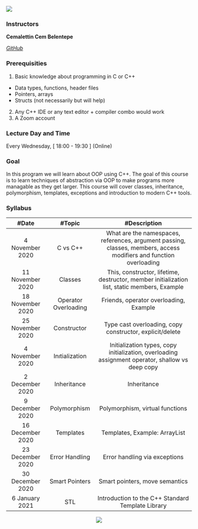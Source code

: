 [![](https://ituacm.com/wp-content/uploads/2017/12/fb-tes-720p-1024x576.png)](https://ituacm.com/wp-content/uploads/2017/12/fb-tes-720p-1024x576.png)

### Instructors

**Cemalettin Cem Belentepe**

[*GitHub*](https://github.com/theCCB)

### Prerequisities
1. Basic knowledge about programming in C or C++
  * Data types, functions, header files
  * Pointers, arrays
  * Structs (not necessarily but will help)
2. Any C++ IDE or any text editor + compiler combo would work
3. A Zoom account

### Lecture Day and Time
Every Wednesday, [ 18:00 - 19:30 ] (Online)

### Goal

In this program we will learn about OOP using C++. The goal of this course is to learn techniques of abstraction via OOP to make programs more managable as they get larger. This course will cover classes, inheritance, polymorphism, templates, exceptions and introduction to modern C++ tools.

### Syllabus

|  #Date |  #Topic  | #Description  |
| :------------: | :------------: | :------------: |
| 4 November 2020 | C vs C++ | What are the namespaces, references, argument passing, classes, members, access modifiers and function overloading |
| 11 November 2020 | Classes | This, constructor, lifetime, destructor, member initialization list, static members, Example |
| 18 November 2020 | Operator Overloading | Friends, operator overloading, Example |
| 25 November 2020 | Constructor | Type cast overloading, copy constructor, explicit/delete |
| 4 November 2020 | Inıtialization |  Initialization types, copy initialization, overloading assignment operator, shallow vs deep copy |
| 2 December 2020 | Inheritance | Inheritance |
| 9 December 2020 | Polymorphism | Polymorphism, virtual functions |
| 16 December 2020 | Templates | Templates, Example: ArrayList |
| 23 December 2020 | Error Handling | Error handling via exceptions |
| 30 December 2020 | Smart Pointers | Smart pointers, move semantics |
| 6 January 2021 | STL | Introduction to the C++ Standard Template Library |

<p align="center">
  <a href="//ituacm.com" target="_blank">
    <img src="https://ituacm.com/wp-content/uploads/2017/08/itu-logo.png">
  </a>
</p>
